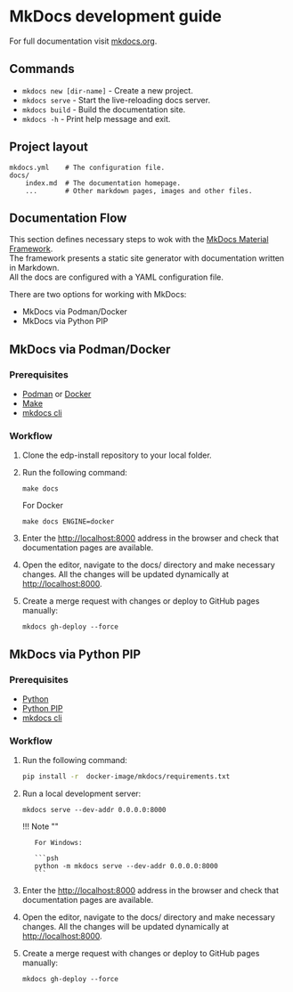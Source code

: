 # MkDocs development guide

For full documentation visit [mkdocs.org](https://www.mkdocs.org).

## Commands

* `mkdocs new [dir-name]` - Create a new project.
* `mkdocs serve` - Start the live-reloading docs server.
* `mkdocs build` - Build the documentation site.
* `mkdocs -h` - Print help message and exit.

## Project layout

    mkdocs.yml    # The configuration file.
    docs/
        index.md  # The documentation homepage.
        ...       # Other markdown pages, images and other files.

## Documentation Flow

This section defines necessary steps to wok with the [MkDocs Material Framework](https://squidfunk.github.io/mkdocs-material/).<br>
The framework presents a static site generator with documentation written in Markdown.<br>
All the docs are configured with a YAML configuration file.

There are two options for working with MkDocs:

* MkDocs via Podman/Docker
* MkDocs via Python PIP

## MkDocs via Podman/Docker

### Prerequisites

* [Podman](https://podman.io/) or [Docker](https://www.docker.com/get-started/)
* [Make](https://man7.org/linux/man-pages/man1/make.1.html)
* [mkdocs cli](https://www.mkdocs.org/)

### Workflow

1. Clone the edp-install repository to your local folder.

2. Run the following command:

    ```
    make docs
    ```

    For Docker

    ```
    make docs ENGINE=docker
    ```

3. Enter the [http://localhost:8000](/) address in the browser and check that documentation pages are available.

4. Open the editor, navigate to the docs/ directory and make necessary changes. All the changes will be updated dynamically at [http://localhost:8000](/).

5. Create a merge request with changes or deploy to GitHub pages manually:

    ```
    mkdocs gh-deploy --force
    ```

## MkDocs via Python PIP

### Prerequisites

* [Python](https://www.python.org/)
* [Python PIP](https://pypi.org/project/pip/)
* [mkdocs cli](https://www.mkdocs.org/)

### Workflow

1. Run the following command:

    ```bash
    pip install -r  docker-image/mkdocs/requirements.txt
    ```

3. Run a local development server:

    ```
    mkdocs serve --dev-addr 0.0.0.0:8000
    ```

    !!! Note ""

          For Windows:

          ```psh
          python -m mkdocs serve --dev-addr 0.0.0.0:8000
          ```

4. Enter the [http://localhost:8000](/) address in the browser and check that documentation pages are available.

5. Open the editor, navigate to the docs/ directory and make necessary changes. All the changes will be updated dynamically at [http://localhost:8000](/).

6. Create a merge request with changes or deploy to GitHub pages manually:

    ```
    mkdocs gh-deploy --force
    ```
